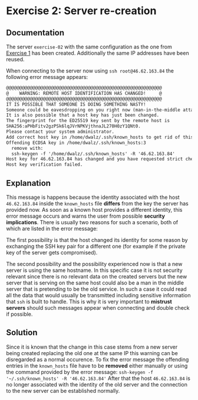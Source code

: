 # Exercise 2: Server re-creation

## Documentation

The server `exercise-02` with the same configuration as the one from
[Exercise 1](./exercise01.md) has been created. Additionally the same IP
addresses have been reused.

When connecting to the server now using `ssh root@46.62.163.84` the following error message appears:

```txt
@@@@@@@@@@@@@@@@@@@@@@@@@@@@@@@@@@@@@@@@@@@@@@@@@@@@@@@@@@@
@    WARNING: REMOTE HOST IDENTIFICATION HAS CHANGED!     @
@@@@@@@@@@@@@@@@@@@@@@@@@@@@@@@@@@@@@@@@@@@@@@@@@@@@@@@@@@@
IT IS POSSIBLE THAT SOMEONE IS DOING SOMETHING NASTY!
Someone could be eavesdropping on you right now (man-in-the-middle attack)!
It is also possible that a host key has just been changed.
The fingerprint for the ED25519 key sent by the remote host is
SHA256:aPHbFitv2gzPSk6lqJVrNPKVjthnaJL270H0zY1QNt0.
Please contact your system administrator.
Add correct host key in /home/dwalz/.ssh/known_hosts to get rid of this message.
Offending ECDSA key in /home/dwalz/.ssh/known_hosts:3
  remove with:
  ssh-keygen -f '/home/dwalz/.ssh/known_hosts' -R '46.62.163.84'
Host key for 46.62.163.84 has changed and you have requested strict checking.
Host key verification failed.
```

## Explanation

This message is happens because the identity associated with the host
`46.62.163.84` inside the `known_hosts` file **differs** from the key the
server has provided now. As soon as a known host provides a different
identity, this error message occurs and warns the user from possible
**security implications**. There is usually two reasons for such a scenario,
both of which are listed in the error message:

The first possibility is that the host changed its identity for some
reason by exchanging the SSH key pair for a different one (for example
if the private key of the server gets compromised).

The second possibility and the possibility experienced now is that a new
server is using the same hostname. In this specific case it is not
security relevant since there is no relevant data on the created servers
but the new server that is serving on the same host could also be a man
in the middle server that is pretending to be the old service. In such a
case it could read all the data that would usually be transmitted
including sensitive information that `ssh` is built to handle. This is
why it is very important to **mistrust servers** should such messages appear
when connecting and double check if possible.

## Solution

Since it is known that the change in this case stems from a new server
being created replacing the old one at the same IP this warning can be
disregarded as a normal occurence. To fix the error message the
offending entries in the `known_hosts` file have to be **removed** either
manually or using the command provided by the error message: `ssh-keygen -f '~/.ssh/known_hosts' -R '46.62.163.84'` After that the host `46.62.163.84` is no longer associated with the
identity of the old server and the connection to the new server can be
established normally.
